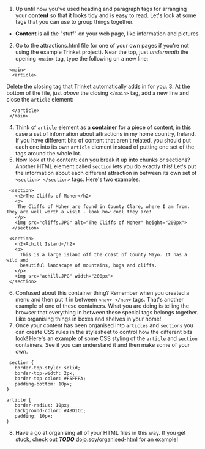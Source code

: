 1. Up until now you've used heading and paragraph tags for arranging your **content** so that it looks tidy and is easy to read. Let's look at some tags that you can use to group things together.
 * **Content** is all the "stuff" on your web page, like information and pictures
2. Go to the attractions.html file (or one of your own pages if you're not using the example Trinket project). Near the top, just _underneath_ the opening `<main>` tag, type the following on a new line: 
 ```
  <main>
   <article>
 ```
Delete the closing tag that Trinket automatically adds in for you.
3. At the bottom of the file, just _above_ the closing `</main>` tag, add a new line and close the `article` element:
 ```
   </article>
  </main>
 ```
4. Think of `article` element as a **container** for a piece of content, in this case a set of information about attractions in my home country, Ireland. If you have different bits of content that aren't related, you should put each one into its own `article` element instead of putting one set of the tags around the whole lot.
5. Now look at the content: can you break it up into chunks or sections? Another HTML element called `section` lets you do exactly this! Let's put the information about each different attraction in between its own set of `<section> </section>` tags. Here's two examples:
 ```
  <section>
    <h2>The Cliffs of Moher</h2>
    <p>
     The Cliffs of Moher are found in County Clare, where I am from. They are well worth a visit - look how cool they are!
    </p>
    <img src="cliffs.JPG" alt="The Cliffs of Moher" height="200px">
   </section>
   
  <section>
    <h2>Achill Island</h2>
    <p>
      This is a large island off the coast of County Mayo. It has a wild and
      beautiful landscape of mountains, bogs and cliffs.
    </p>
    <img src="achill.JPG" width="200px">
  </section>
 ```
6. Confused about this container thing? Remember when you created a menu and then put it in between `<nav> </nav>` tags. That's another example of one of these containers. What you are doing is telling the browser that everything in between these special tags belongs together. Like organising things in boxes and shelves in your home!
7. Once your content has been organised into `articles` and `sections` you can create CSS rules in the stylesheet to control how the different bits look! Here's an example of some CSS styling of the `article` and `section` containers. See if you can understand it and then make some of your own.
 ```
  section {
    border-top-style: solid;
    border-top-width: 2px;
    border-top-color: #F5FFFA;
    padding-bottom: 10px;
 }
 
 article {
    border-radius: 10px;
    background-color: #48D1CC;
    padding: 10px;
 }
```
8. Have a go at organising all of your HTML files in this way. If you get stuck, check out [***TODO*** dojo.soy/organised-html](https://trinket.io/html/3b6fa2e6ba?runMode=run) for an example!
